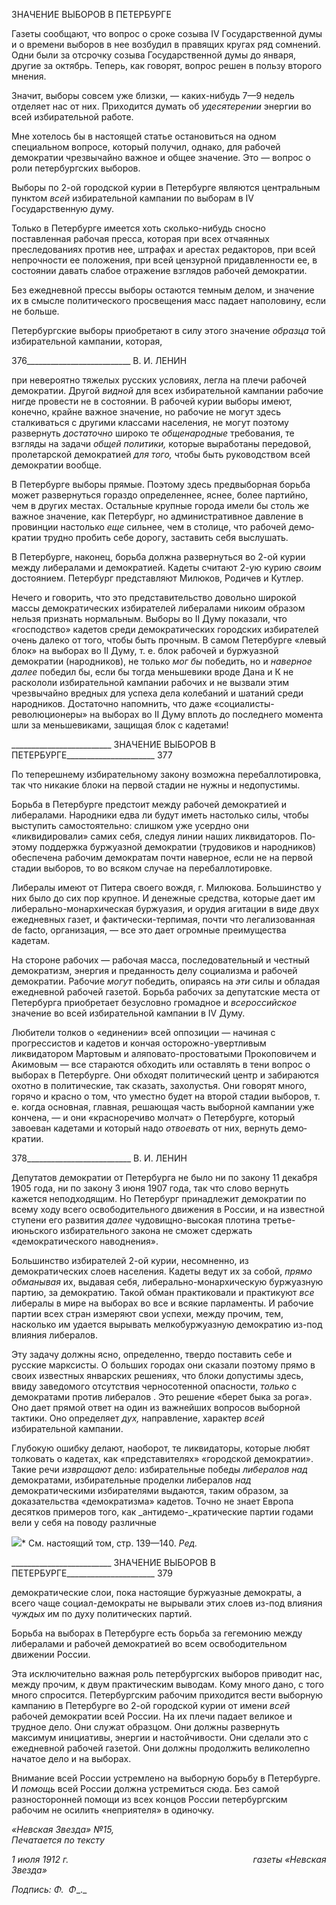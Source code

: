 ЗНАЧЕНИЕ ВЫБОРОВ В ПЕТЕРБУРГЕ

Газеты сообщают, что вопрос о сроке созыва IV Государственной думы и о времени выборов в нее возбудил в правящих кругах ряд сомнений. Одни были за отсрочку со­зыва Государственной думы до января, другие за октябрь. Теперь, как говорят, вопрос решен в пользу второго мнения.

Значит, выборы совсем уже близки, — каких-нибудь 7—9 недель отделяет нас от них. Приходится думать об _удесятерении_ энергии во всей избирательной работе.

Мне хотелось бы в настоящей статье остановиться на одном специальном вопросе, который получил, однако, для рабочей демократии чрезвычайно важное и общее значе­ние. Это — вопрос о роли петербургских выборов.

Выборы по 2-ой городской курии в Петербурге являются центральным пунктом _всей_ избирательной кампании по выборам в IV Государственную думу.

Только в Петербурге имеется хоть сколько-нибудь сносно поставленная рабочая пресса, которая при всех отчаянных преследованиях против нее, штрафах и арестах ре­дакторов, при всей непрочности ее положения, при всей цензурной придавленности ее, в состоянии давать слабое отражение взглядов рабочей демократии.

Без ежедневной прессы выборы остаются темным делом, и значение их в смысле по­литического просвещения масс падает наполовину, если не больше.

Петербургские выборы приобретают в силу этого значение _образца_ той избиратель­ной кампании, которая,

  

376__________________________ В. И. ЛЕНИН

при невероятно тяжелых русских условиях, легла на плечи рабочей демократии. Другой _видной_ для всех избирательной кампании рабочие нигде провести не в состоянии. В ра­бочей курии выборы имеют, конечно, крайне важное значение, но рабочие не могут здесь сталкиваться с другими классами населения, не могут поэтому развернуть _дос­таточно_ широко те _общенародные_ требования, те взгляды на задачи _общей политики,_ которые выработаны передовой, пролетарской демократией _для того,_ чтобы быть ру­ководством всей демократии вообще.

В Петербурге выборы прямые. Поэтому здесь предвыборная борьба может развер­нуться гораздо определеннее, яснее, более партийно, чем в других местах. Остальные крупные города имели бы столь же важное значение, как Петербург, но администра­тивное давление в провинции настолько _еще_ сильнее, чем в столице, что рабочей демо­кратии трудно пробить себе дорогу, заставить себя выслушать.

В Петербурге, наконец, борьба должна развернуться во 2-ой курии между либерала­ми и демократией. Кадеты считают 2-ую курию _своим_ достоянием. Петербург пред­ставляют Милюков, Родичев и Кутлер.

Нечего и говорить, что это представительство довольно широкой массы демократи­ческих избирателей либералами никоим образом нельзя признать нормальным. Выборы во II Думу показали, что «господство» кадетов среди демократических городских изби­рателей очень далеко от того, чтобы быть прочным. В самом Петербурге «левый блок» на выборах во II Думу, т. е. блок рабочей и буржуазной демократии (народников), не только _мог бы_ победить, но и _наверное далее_ победил бы, если бы тогда меньшевики вроде Дана и К не раскололи избирательной кампании рабочих и не вызвали этим чрезвычайно вредных для успеха дела колебаний и шатаний среди народников. Доста­точно напомнить, что даже «социалисты-революционеры» на выборах во II Думу вплоть до последнего момента шли за меньшевиками, защищая блок с кадетами!

  

_________________________ ЗНАЧЕНИЕ ВЫБОРОВ В ПЕТЕРБУРГЕ______________________ 377

По теперешнему избирательному закону возможна перебаллотировка, так что ника­кие блоки на первой стадии не нужны и недопустимы.

Борьба в Петербурге предстоит между рабочей демократией и либералами. Народ­ники едва ли будут иметь настолько силы, чтобы выступить самостоятельно: слишком уже усердно они «ликвидировали» самих себя, следуя линии наших ликвидаторов. По­этому поддержка буржуазной демократии (трудовиков и народников) обеспечена рабо­чим демократам почти наверное, если не на первой стадии выборов, то во всяком слу­чае на перебаллотировке.

Либералы имеют от Питера своего вождя, г. Милюкова. Большинство у них было до сих пор крупное. И денежные средства, которые дает им либерально-монархическая буржуазия, и орудия агитации в виде двух ежедневных газет, и фактически-терпимая, почти что легализованная de facto, организация, — все это дает огромные преимущест­ва кадетам.

На стороне рабочих — рабочая масса, последовательный и честный демократизм, энергия и преданность делу социализма и рабочей демократии. Рабочие _могут_ побе­дить, опираясь на _эти_ силы и обладая ежедневной рабочей газетой. Борьба рабочих за депутатские места от Петербурга приобретает безусловно громадное и _всероссийское_ значение во всей избирательной кампании в IV Думу.

Любители толков о «единении» всей оппозиции — начиная с прогрессистов и каде­тов и кончая осторожно-увертливым ликвидатором Мартовым и аляповато-простоватыми Прокоповичем и Акимовым — все стараются обходить или оставлять в тени вопрос о выборах в Петербурге. Они обходят политический центр и забираются охотно в политические, так сказать, захолустья. Они говорят много, горячо и красно о том, что уместно будет на второй стадии выборов, т. е. когда основная, главная, ре­шающая часть выборной кампании уже кончена, — и они «красноречиво молчат» о Пе­тербурге, который завоеван кадетами и который надо _отвоевать_ от них, вернуть демо­кратии.

  

378__________________________ В. И. ЛЕНИН

Депутатов демократии от Петербурга не было ни по закону 11 декабря 1905 года, ни по закону 3 июня 1907 года, так что слово вернуть кажется неподходящим. Но Петер­бург принадлежит демократии по всему ходу всего освободительного движения в Рос­сии, и на известной ступени его развития _далее_ чудовищно-высокая плотина третье-июньского избирательного закона не сможет сдержать «демократического наводне­ния».

Большинство избирателей 2-ой курии, несомненно, из демократических слоев насе­ления. Кадеты ведут их за собой, _прямо обманывая_ их, выдавая себя, либерально-монархическую буржуазную партию, за демократию. Такой обман практиковали и практикуют _все_ либералы в мире на выборах во все и всякие парламенты. И рабочие партии всех стран измеряют свои успехи, между прочим, тем, насколько им удается вырывать мелкобуржуазную демократию из-под влияния либералов.

Эту задачу должны ясно, определенно, твердо поставить себе и русские марксисты. О больших городах они сказали поэтому прямо в своих известных январских решениях, что блоки допустимы здесь, ввиду заведомого отсутствия черносотенной опасности, _только_ с демократами против либералов . Это решение «берет быка за рога». Оно дает прямой ответ на один из важнейших вопросов выборной тактики. Оно определяет _дух,_ направление, характер _всей_ избирательной кампании.

Глубокую ошибку делают, наоборот, те ликвидаторы, которые любят толковать о кадетах, как «представителях» «городской демократии». Такие речи _извращают_ дело: избирательные победы _либералов над_ демократами, избирательные проделки либералов _над_ демократическими избирателями выдаются, таким образом, за доказательства «де­мократизма» кадетов. Точно не знает Европа десятков примеров того, как _антидемо-_кратические партии годами вели у себя на поводу различные

![](file:///C:/Users/bot32/AppData/Local/Temp/msohtmlclip1/01/clip_image001.png)* См. настоящий том, стр. 139—140. _Ред._

  

_________________________ ЗНАЧЕНИЕ ВЫБОРОВ В ПЕТЕРБУРГЕ______________________ 379

демократические слои, пока настоящие буржуазные демократы, а всего чаще социал-демократы не вырывали этих слоев из-под влияния _чуждых_ им по духу политических партий.

Борьба на выборах в Петербурге есть борьба за гегемонию между либералами и ра­бочей демократией во всем освободительном движении России.

Эта исключительно важная роль петербургских выборов приводит нас, между про­чим, к двум практическим выводам. Кому много дано, с того много спросится. Петер­бургским рабочим приходится вести выборную кампанию в Петербурге во 2-ой город­ской курии от имени _всей_ рабочей демократии всей России. На их плечи падает великое и трудное дело. Они служат образцом. Они должны развернуть максимум инициативы, энергии и настойчивости. Они сделали это с ежедневной рабочей газетой. Они должны продолжить великолепно начатое дело и на выборах.

Внимание всей России устремлено на выборную борьбу в Петербурге. И _помощь_ всей России должна устремиться сюда. Без самой разносторонней помощи из всех кон­цов России петербургским рабочим не осилить «неприятеля» в одиночку.

_«Невская Звезда» №15,                                                                     Печатается по тексту_

_1 июля 1912 г.                                                                           газеты «Невская Звезда»_

_Подпись:_ _Φ.  Φ__._